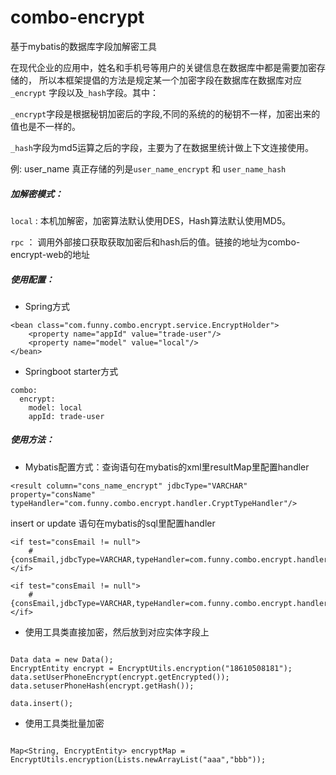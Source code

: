 # combo-encrypt
基于mybatis的数据库字段加解密工具


在现代企业的应用中，姓名和手机号等用户的关键信息在数据库中都是需要加密存储的，
所以本框架提倡的方法是规定某一个加密字段在数据库在数据库对应 `_encrypt` 字段以及`_hash`字段。其中：

`_encrypt`字段是根据秘钥加密后的字段,不同的系统的的秘钥不一样，加密出来的值也是不一样的。

`_hash`字段为md5运算之后的字段，主要为了在数据里统计做上下文连接使用。

例: user_name 真正存储的列是`user_name_encrypt` 和  `user_name_hash`

##### 加解密模式：

`local` : 本机加解密，加密算法默认使用DES，Hash算法默认使用MD5。

`rpc`  ：  调用外部接口获取获取加密后和hash后的值。链接的地址为combo-encrypt-web的地址

##### 使用配置：

- Spring方式

```
<bean class="com.funny.combo.encrypt.service.EncryptHolder">
	<property name="appId" value="trade-user"/>
	<property name="model" value="local"/>
</bean>
```

- Springboot starter方式

```
combo:
  encrypt:
    model: local
    appId: trade-user
```

##### 使用方法：

- Mybatis配置方式：查询语句在mybatis的xml里resultMap里配置handler

```
<result column="cons_name_encrypt" jdbcType="VARCHAR" property="consName" typeHandler="com.funny.combo.encrypt.handler.CryptTypeHandler"/>
```

insert or update 语句在mybatis的sql里配置handler

```
<if test="consEmail != null">
    #{consEmail,jdbcType=VARCHAR,typeHandler=com.funny.combo.encrypt.handler.CryptTypeHandle},
</if>

<if test="consEmail != null">
    #{consEmail,jdbcType=VARCHAR,typeHandler=com.funny.combo.encrypt.handler.HashTypeHandler},
</if>
```

- 使用工具类直接加密，然后放到对应实体字段上

```

Data data = new Data();
EncryptEntity encrypt = EncryptUtils.encryption("18610508181");
data.setUserPhoneEncrypt(encrypt.getEncrypted());
data.setuserPhoneHash(encrypt.getHash());

data.insert();
```

- 使用工具类批量加密

```

Map<String, EncryptEntity> encryptMap = EncryptUtils.encryption(Lists.newArrayList("aaa","bbb"));
```
